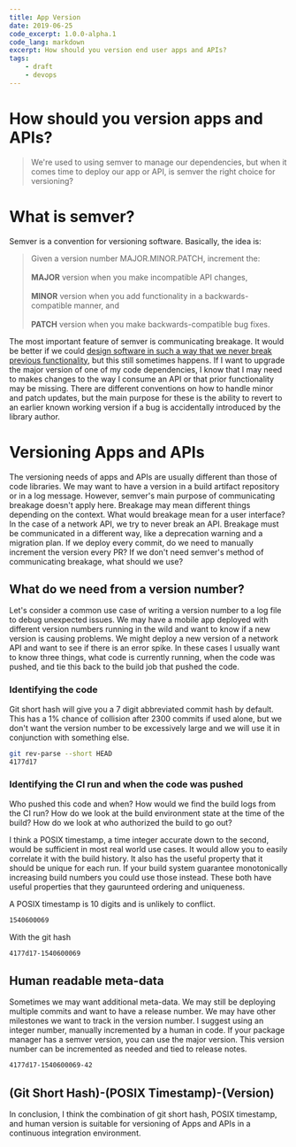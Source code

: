 ```yaml
---
title: App Version
date: 2019-06-25
code_excerpt: 1.0.0-alpha.1
code_lang: markdown
excerpt: How should you version end user apps and APIs?
tags:
    - draft
    - devops
---
```

# How should you version apps and APIs?
> We're used to using semver to manage our dependencies,
but when it comes time to deploy our app or API, is semver the right choice for versioning?

# What is semver?
Semver is a convention for versioning software. Basically, the idea is:

> Given a version number MAJOR.MINOR.PATCH, increment the: <br/> <br/>
> **MAJOR** version when you make incompatible API changes, <br/> <br />
> **MINOR** version when you add functionality in a backwards-compatible manner, and <br/> <br/>
> **PATCH** version when you make backwards-compatible bug fixes.

The most important feature of semver is communicating breakage. It would be better if we could [design software in such a way that we never break previous functionality](https://www.youtube.com/watch?v=oyLBGkS5ICk "Rich Hickey spec-u-lation talk"), but this still sometimes happens. If I want to upgrade the major version of one of my code dependencies, I know that I may need to makes changes to the way I consume an API or that prior functionality may be missing. There are different conventions on how to handle minor and patch updates, but the main purpose for these is the ability to revert to an earlier known working version if a bug is accidentally introduced by the library author.

# Versioning Apps and APIs
The versioning needs of apps and APIs are usually different than those of code libraries. We may want to have a version in a build artifact repository or in a log message. However, semver's main purpose of communicating breakage doesn't apply here. Breakage may mean different things depending on the context. What would breakage mean for a user interface? In the case of a network API, we try to never break an API. Breakage must be communicated in a different way, like a deprecation warning and a migration plan. If we deploy every commit, do we need to manually increment the version every PR? If we don't need semver's method of communicating breakage, what should we use?

## What do we need from a version number?
Let's consider a common use case of writing a version number to a log file to debug unexpected issues. We may have a mobile app deployed with different version numbers running in the wild and want to know if a new version is causing problems. We might deploy a new version of a network API and want to see if there is an error spike. In these cases I usually want to know three things, what code is currently running, when the code was pushed, and tie this back to the build job that pushed the code.

### Identifying the code
Git short hash will give you a 7 digit abbreviated commit hash by default. This has a 1% chance of collision after 2300 commits if used alone, but we don't want the version number to be excessively large and we will use it in conjunction with something else.
``` bash
git rev-parse --short HEAD
4177d17
```

### Identifying the CI run and when the code was pushed
Who pushed this code and when? How would we find the build logs from the CI run? How do we look at the build environment state at the time of the build? How do we look at who authorized the build to go out?

I think a POSIX timestamp, a time integer accurate down to the second, would be sufficient in most real world use cases. It would allow you to easily correlate it with the build history. It also has the useful property that it should be unique for each run. If your build system guarantee monotonically increasing build numbers you could use those instead. These both have useful properties that they gaurunteed ordering and uniqueness.

A POSIX timestamp is 10 digits and is unlikely to conflict.
``` bash
1540600069
```

With the git hash
``` bash
4177d17-1540600069
```

## Human readable meta-data
Sometimes we may want additional meta-data. We may still be deploying multiple commits and want to have a release number. We may have other milestones we want to track in the version number. I suggest using an integer number, manually incremented by a human in code. If your package manager has a semver version, you can use the major version. This version number can be incremented as needed and tied to release notes.

``` bash
4177d17-1540600069-42
```

## (Git Short Hash)-(POSIX Timestamp)-(Version)
In conclusion, I think the combination of git short hash, POSIX timestamp, and human version is suitable for versioning of Apps and APIs in a continuous integration environment.
